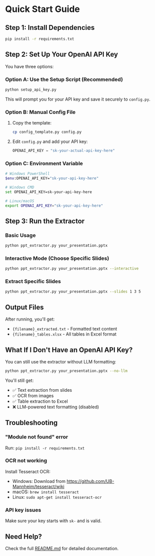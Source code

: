 # Quick Start Guide

## Step 1: Install Dependencies

```bash
pip install -r requirements.txt
```

## Step 2: Set Up Your OpenAI API Key

You have three options:

### Option A: Use the Setup Script (Recommended)

```bash
python setup_api_key.py
```

This will prompt you for your API key and save it securely to `config.py`.

### Option B: Manual Config File

1. Copy the template:
   ```bash
   cp config_template.py config.py
   ```

2. Edit `config.py` and add your API key:
   ```python
   OPENAI_API_KEY = "sk-your-actual-api-key-here"
   ```

### Option C: Environment Variable

```bash
# Windows PowerShell
$env:OPENAI_API_KEY="sk-your-api-key-here"

# Windows CMD
set OPENAI_API_KEY=sk-your-api-key-here

# Linux/macOS
export OPENAI_API_KEY="sk-your-api-key-here"
```

## Step 3: Run the Extractor

### Basic Usage

```bash
python ppt_extractor.py your_presentation.pptx
```

### Interactive Mode (Choose Specific Slides)

```bash
python ppt_extractor.py your_presentation.pptx --interactive
```

### Extract Specific Slides

```bash
python ppt_extractor.py your_presentation.pptx --slides 1 3 5
```

## Output Files

After running, you'll get:
- `{filename}_extracted.txt` - Formatted text content
- `{filename}_tables.xlsx` - All tables in Excel format

## What If I Don't Have an OpenAI API Key?

You can still use the extractor without LLM formatting:

```bash
python ppt_extractor.py your_presentation.pptx --no-llm
```

You'll still get:
- ✅ Text extraction from slides
- ✅ OCR from images
- ✅ Table extraction to Excel
- ❌ LLM-powered text formatting (disabled)

## Troubleshooting

### "Module not found" error
Run: `pip install -r requirements.txt`

### OCR not working
Install Tesseract OCR:
- Windows: Download from https://github.com/UB-Mannheim/tesseract/wiki
- macOS: `brew install tesseract`
- Linux: `sudo apt-get install tesseract-ocr`

### API key issues
Make sure your key starts with `sk-` and is valid.

## Need Help?

Check the full [README.md](README.md) for detailed documentation.

